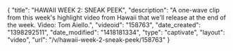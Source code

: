 {
    "title": "HAWAII WEEK 2: SNEAK PEEK",
    "description": "A one-wave clip from this week's highlight video from Hawaii that we'll release at the end of the week. Video: Tom Aiello.",
    "videoid": "158763",
    "date_created": "1398292511",
    "date_modified": "1418181334",
    "type": "captivate",
    "layout": "video",
    "url": "\/v\/hawaii-week-2-sneak-peek\/158763"
}